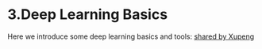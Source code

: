 # 3.Deep Learning Basics

Here we introduce some deep learning basics and tools: [shared by Xupeng](https://lulab.gitbooks.io/bioinfo-training-2018/content/deeplearningjian-jie.html)

